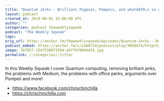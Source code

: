 ```yaml
---
title: "Quantum Jerks - Brilliant Puppies, Pompeii, and what&#39;s so good about Medium?"
layout: podcast
created_at: 2019-08-01 15:00:00 UTC
author: ""
categories: podcast theweeklysqueak
podcast: "The Weekly Squeak"
tags: 
orig_url: https://anchor.fm/theweeklysqueak/episodes/Quantum-Jerks---Brilliant-Puppies--Pompeii--and-whats-so-good-about-Medium-e4qbta
podcast_embed: https://anchor.fm/s/2ab8734/podcast/play/4058474/https%3A%2F%2Fd3ctxlq1ktw2nl.cloudfront.net%2Fstaging%2F2019-7-1%2F19988362-44100-2-242f1ae3eab93.m4a
image: 347957-1547538873594-eb7f678094d76.jpg
permalink: /:categories/:title/
---
```

In this Weekly Squeak I cover Quantum computing, removing brilliant jerks, the problems with Medium, the problems with office perks, arguments over Pompeii and more!

- https://www.facebook.com/chrischinchilla
- https://chrischinchilla.com